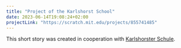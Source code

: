```yaml
---
title: "Project of the Karlshorst School"
date: 2023-06-14T19:08:24+02:00
projectLink: "https://scratch.mit.edu/projects/855741485"
---
```


This short story was created in cooperation with [Karlshorster Schule](https://karlshorster-schule.de/).